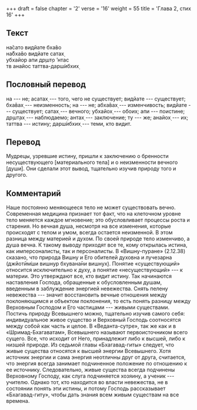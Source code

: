 +++
draft = false
chapter = '2'
verse = '16'
weight = 55
title = 'Глава 2, стих 16'
+++
## Текст

на̄сато видйате бха̄во  
на̄бха̄во видйате сатах̣  
убхайор апи др̣шт̣о ’нтас  
тв анайос таттва-дарш́ибхих̣

## Пословный перевод

на --- не; асатах̣ --- того, чего не существует; видйате --- существует;
бха̄вах̣ --- неизменность; на --- не; абха̄вах̣ --- изменчивость; видйате
--- существует; сатах̣ --- вечного; убхайох̣ --- обоих; апи --- поистине;
др̣шт̣ах̣ --- наблюдаемо; антах̣ --- заключение; ту --- же; анайох̣ --- их;
таттва --- истину; дарш́ибхих̣ --- теми, кто видит.

## Перевод

Мудрецы, узревшие истину, пришли к заключению о бренности
несуществующего \[материального тела\] и о неизменности вечного
\[души\]. Они сделали этот вывод, тщательно изучив природу того и
другого.

## Комментарий

Наше постоянно меняющееся тело не может существовать вечно. Современная
медицина признает тот факт, что на клеточном уровне тело меняется каждое
мгновение; это обусловливает процессы роста и старения. Но вечная душа,
несмотря на все изменения, которые происходят с телом и умом, всегда
остается неизменной. В этом разница между материей и духом. По своей
природе тело изменчиво, а душа вечна. К такому выводу приходят все те,
кому открылась истина, как имперсоналисты, так и персоналисты. В
«Вишну-пуране» (2.12.38) сказано, что природа Вишну и Его обителей
духовна и лучезарна (джйотӣм̇ши вишн̣ур бхувана̄ни вишн̣ух̣). Понятие
«существующий» относится исключительно к духу, а понятие
«несуществующий» --- к материи. Это утверждают все, кто видит истину.
Так начинаются наставления Господа, обращенные к обусловленным душам,
введенным в заблуждение энергией невежества. Снять пелену невежества ---
значит восстановить вечные отношения между поклоняющимся и объектом
поклонения, то есть понять разницу между Верховным Господом и Его
частицами --- живыми существами. Постичь природу Всевышнего можно,
тщательно изучив самого себя: индивидуальное живое существо и Верховный
Господь соотносятся между собой как часть и целое. В «Веданта-сутре»,
так же как и в «Шримад-Бхагаватам», Всевышнего называют первоисточником
всего сущего. Все, что исходит от Него, принадлежит либо к высшей, либо
к низшей природе. Из седьмой главы «Бхагавад-гиты» следует, что живые
существа относятся к высшей энергии Всевышнего. Хотя источник энергии и
сама энергия неотличны друг от друга, считается, что энергия всегда
занимает подчиненное положение по отношению к ее источнику.
Следовательно, живые существа всегда подчинены Верховному Господу, как
слуга подчиняется хозяину, а ученик --- учителю. Однако тот, кто
находится во власти невежества, не в состоянии понять эти истины, и
потому Господь рассказывает «Бхагавад-гиту», чтобы дать знания всем
живым существам на все времена.
